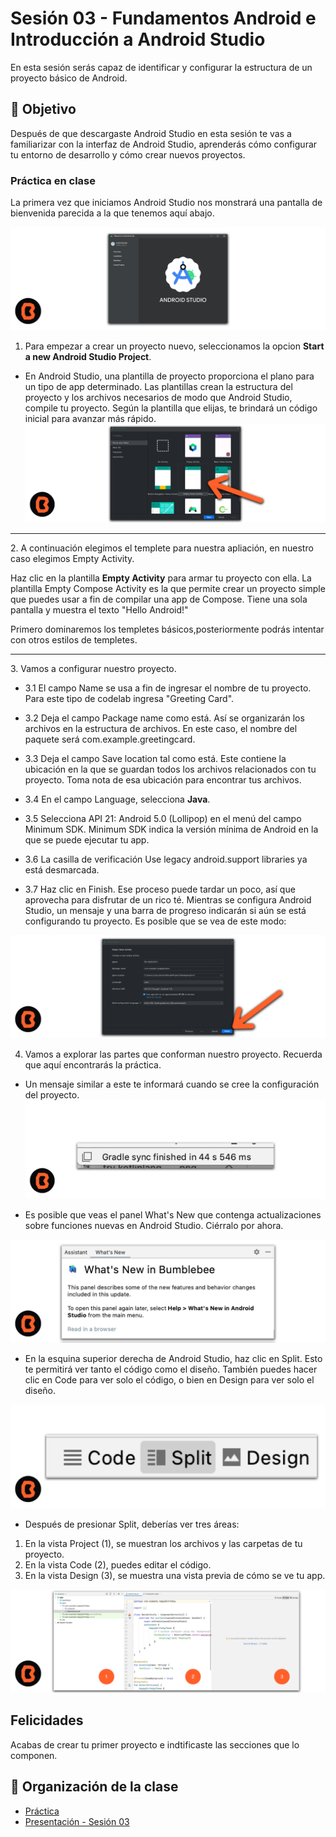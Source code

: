 # Sesión 03 - Fundamentos Android e Introducción a Android Studio
En esta sesión serás capaz de identificar y configurar la estructura de un proyecto básico de Android.

## 🎯 Objetivo

Después de que descargaste Android Studio en esta sesión te vas a familiarizar con la interfaz de Android Studio, aprenderás cómo configurar tu entorno de desarrollo y cómo crear nuevos proyectos.

### Práctica en clase

La primera vez que iniciamos Android Studio nos monstrará una pantalla de bienvenida parecida a la que tenemos aquí abajo.

![Creando Proyecto Android Studio](img/002.png)

1. Para empezar a crear un proyecto nuevo, seleccionamos la opcion **Start a new Android Studio Project**.
* En Android Studio, una plantilla de proyecto proporciona el plano para un tipo de app determinado. Las plantillas crean la estructura del proyecto y los archivos necesarios de modo que Android Studio, compile tu proyecto. Según la plantilla que elijas, te brindará un código inicial para avanzar más rápido.
 ![Creando Proyecto Android Studio](img/03.png)
<hr>
 2. A continuación elegimos el templete para nuestra apliación, en nuestro caso elegimos Empty Activity.

 Haz clic en la plantilla **Empty Activity** para armar tu proyecto con ella. La plantilla Empty Compose Activity es la que permite crear un proyecto simple que puedes usar a fin de compilar una app de Compose. Tiene una sola pantalla y muestra el texto "Hello Android!"

 Primero dominaremos los templetes básicos,posteriormente podrás intentar con otros estilos de templetes.
 <hr>
 3. Vamos a configurar nuestro proyecto.

 - 3.1 El campo Name se usa a fin de ingresar el nombre de tu proyecto. Para este tipo de codelab ingresa "Greeting Card".

- 3.2 Deja el campo Package name como está. Así se organizarán los archivos en la estructura de archivos. En este caso, el nombre del paquete será com.example.greetingcard.

- 3.3 Deja el campo Save location tal como está. Este contiene la ubicación en la que se guardan todos los archivos relacionados con tu proyecto. Toma nota de esa ubicación para encontrar tus archivos.

- 3.4 En el campo Language, selecciona **Java**.

- 3.5 Selecciona API 21: Android 5.0 (Lollipop) en el menú del campo Minimum SDK. Minimum SDK indica la versión mínima de Android en la que se puede ejecutar tu app.

- 3.6 La casilla de verificación Use legacy android.support libraries ya está desmarcada.

- 3.7 Haz clic en Finish. Ese proceso puede tardar un poco, así que aprovecha para disfrutar de un rico té. Mientras se configura Android Studio, un mensaje y una barra de progreso indicarán si aún se está configurando tu proyecto. Es posible que se vea de este modo:

 ![Creando Proyecto Android Studio](img/04.png)

4. Vamos a explorar las partes que conforman nuestro proyecto. Recuerda que aquí encontrarás la práctica.

* Un mensaje similar a este te informará cuando se cree la configuración del proyecto.
 ![Creando Proyecto Android Studio](img/05.png)

* Es posible que veas el panel What's New que contenga actualizaciones sobre funciones nuevas en Android Studio. Ciérralo por ahora.

![Creando Proyecto Android Studio](img/06.png)

* En la esquina superior derecha de Android Studio, haz clic en Split. Esto te permitirá ver tanto el código como el diseño. También puedes hacer clic en Code para ver solo el código, o bien en Design para ver solo el diseño.

![Creando Proyecto Android Studio](img/07.png)

* Después de presionar Split, deberías ver tres áreas:

1. En la vista Project (1), se muestran los archivos y las carpetas de tu proyecto.
2. En la vista Code (2), puedes editar el código.
3. En la vista Design (3), se muestra una vista previa de cómo se ve tu app.

![Creando Proyecto Android Studio](img/08.png)

## Felicidades

Acabas de crear tu primer proyecto e indtificaste las secciones que lo componen.



## 📝 Organización de la clase

- [Práctica](Practica-01)
- [Presentación - Sesión 03](presentacion/Sesion-03.pptx)



